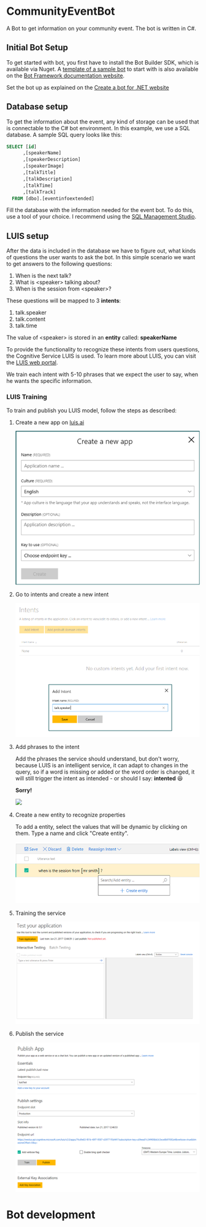 # CommunityEventBot
A Bot to get information on your community event. The bot is written in C#.

## Initial Bot Setup ###

To get started with bot, you first have to install the Bot Builder SDK, which is available via Nuget. A [template of a sample bot](http://aka.ms/bf-bc-vstemplate) to start with is also available on the [Bot Framework documentation website](https://docs.microsoft.com/en-us/bot-framework/).

Set the bot up as explained on the [Create a bot for .NET website](https://docs.microsoft.com/en-us/bot-framework/)

## Database setup ##

To get the information about the event, any kind of storage can be used that is connectable to the C# bot environment. In this example, we use a SQL database. A sample SQL query looks like this:

```sql
SELECT [id]
      ,[speakerName]
      ,[speakerDescription]
      ,[speakerImage]
      ,[talkTitle]
      ,[talkDescription]
      ,[talkTime]
      ,[talkTrack]
  FROM [dbo].[eventinfoextended]
```

Fill the database with the information needed for the event bot. To do this, use a tool of your choice. I recommend using the [SQL Management Studio](https://docs.microsoft.com/en-us/sql/ssms/download-sql-server-management-studio-ssms).

## LUIS setup ##

After the data is included in the database we have to figure out, what kinds of questions the user wants to ask the bot. In this simple scenario we want to get answers to the following questions:

1. When is the next talk?
2. What is \<speaker> talking about?
3. When is the session from \<speaker>?

These questions will be mapped to 3 **intents**:

1. talk.speaker
2. talk.content
3. talk.time


The value of \<speaker> is stored in an **entity** called: **speakerName**

To provide the functionality to recognize these intents from users questions, the Cognitive Service LUIS is used. To learn more about LUIS, you can visit the [LUIS web portal](https://www.luis.ai/home/index).

We train each intent with 5-10 phrases that we expect the user to say, when he wants the specific information. 

### LUIS Training ###

To train and publish you LUIS model, follow the steps as described:

1. Create a new app on [luis.ai](https://www.luis.ai/applications)

    ![Create App](images/1_Create_App.png)

1. Go to intents and create a new intent

    ![Create App](images/2_Intent.png)

1. Add phrases to the intent

    Add the phrases the service should understand, but don't worry, because LUIS is an intelligent service, it can adapt to changes in the query, so if a word is missing or added or the word order is changed, it will still trigger the intent as intended - or should I say: **intented** :laughing:

    **Sorry!** 

    <img src="https://media.giphy.com/media/d7fTn7iSd2ivS/giphy.gif" width=400 />

1. Create a new entity to recognize properties

    To add a entity, select the values that will be dynamic by clicking on them. Type a name and click "Create entity".

    ![Create App](images/3_Add_Entity.png)

1. Training the service

    ![Create App](images/4_Train_Test.png)

1. Publish the service

    ![Create App](images/5_Publish.png)


# Bot development


